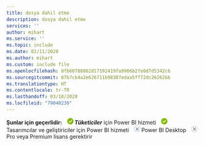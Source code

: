 ```yaml
---
title: dosya dahil etme
description: dosya dahil etme
services: ''
author: mihart
ms.service: ''
ms.topic: include
ms.date: 02/11/2020
ms.author: mihart
ms.custom: include file
ms.openlocfilehash: 0fb60788802d17192419fa9966b2fe0d7d5342c6
ms.sourcegitcommit: 87b7cb4a2e626711b98387edaa5ff72dc26262bb
ms.translationtype: HT
ms.contentlocale: tr-TR
ms.lasthandoff: 03/10/2020
ms.locfileid: "79040230"
---
```

<Token>**Şunlar için geçerlidir:** ![evet](media/yes.png)***Tüketiciler*** için Power BI hizmeti ![evet](media/yes.png)Tasarımcılar ve geliştiriciler için Power BI hizmeti ![hayır](media/no.png)Power BI Desktop ![hayır](media/no.png)Pro veya Premium lisans gerektirir</Token>